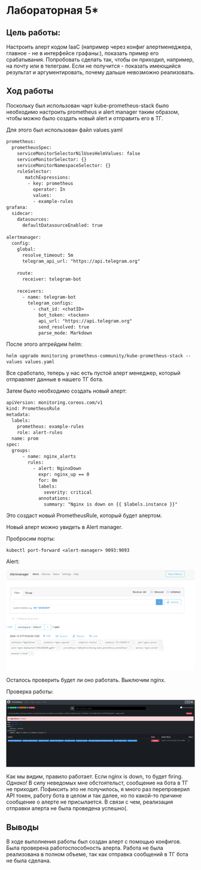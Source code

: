 # Лабораторная 5*


## Цель работы:
Настроить алерт кодом IaaC (например через конфиг алертменеджера, главное - не в интерфейсе графаны:), показать пример его срабатывания. Попробовать сделать так, чтобы он приходил, например, на почту или в телеграм. Если не получится - показать имеющийся результат и аргументировать, почему дальше невозможно реализовать.

## Ход работы

Поскольку был использован чарт kube-prometheus-stack было необходимо настроить prometheus и alert manager таким образом, чтобы можно было создать новый alert и отправить его в ТГ.

Для этого был использован файл values.yaml

```
prometheus:
  prometheusSpec:
    serviceMonitorSelectorNilUsesHelmValues: false
    serviceMonitorSelector: {}
    serviceMonitorNamespaceSelector: {}
    ruleSelector:
       matchExpressions:
        - key: prometheus
          operator: In
          values:
          - example-rules
grafana:
  sidecar:
    datasources:
      defaultDatasourceEnabled: true

alertmanager:
  config:
    global:
      resolve_timeout: 5m
      telegram_api_url: "https://api.telegram.org"

    route:
      receiver: telegram-bot

    receivers:
      - name: telegram-bot
        telegram_configs:
          - chat_id: <chatID>
            bot_token: <tocken>
            api_url: "https://api.telegram.org"
            send_resolved: true
            parse_mode: Markdown
```

После этого апгрейдим helm:

```
helm upgrade monitoring prometheus-community/kube-prometheus-stack --values values.yaml
```
Все сработало, теперь у нас есть пустой алерт менеджер, который отправляет данные в нашего ТГ бота.

Затем было необходимо создать новый алерт:

```
apiVersion: monitoring.coreos.com/v1
kind: PrometheusRule
metadata:
  labels:
    prometheus: example-rules
    role: alert-rules
  name: prom
spec:
  groups:
      - name: nginx_alerts
        rules:
          - alert: NginxDown
            expr: nginx_up == 0
            for: 0m
            labels:
              severity: critical
            annotations:
              summary: "Nginx is down on {{ $labels.instance }}"
```

Это создаст новый PrometheusRule, который будет алертом. 

Новый алерт можно увидеть в Alert manager.

Пробросим порты:

```
kubectl port-forward <alert-manager> 9093:9093
```

Alert:

![alert](./images/alert-manager.png)

Осталось проверить будет ли оно работать. Выключим nginx.

Проверка работы:

![firing](./images/alert-firing.png)

Как мы видим, правило работает. Если nginx is down, то будет firing.
*Однако!*
В силу неведомых мне обстоятельст, сообщение на бота в ТГ не приходит. Пофиксить это не получилось, я много раз перепроверил API токен, работу бота в целом и так далее, но по какой-то причине сообщение о алерте не присылается. В связи с чем, реализация отправки алерта не была проведена успешно(.

## Выводы

В ходе выполнения работы был создан алерт с помощью конфигов. Была проверена работоспособность алерта. Работа не была реализована в полном объеме, так как отправка сообщений в ТГ бота не была сделана.



